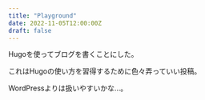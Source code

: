 ```yaml
---
title: "Playground"
date: 2022-11-05T12:00:00Z
draft: false
---
```


Hugoを使ってブログを書くことにした。

これはHugoの使い方を習得するために色々弄っていい投稿。

WordPressよりは扱いやすいかな…。